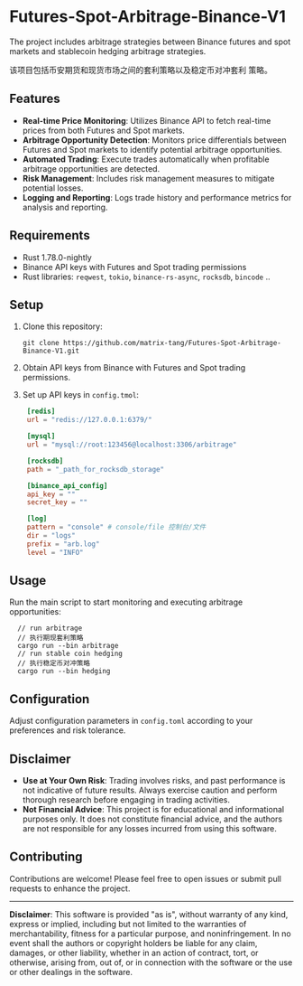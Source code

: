 # Futures-Spot-Arbitrage-Binance-V1

The project includes arbitrage strategies between Binance futures and spot markets and stablecoin hedging arbitrage
strategies.

该项目包括币安期货和现货市场之间的套利策略以及稳定币对冲套利
策略。

## Features

- **Real-time Price Monitoring**: Utilizes Binance API to fetch real-time prices from both Futures and Spot markets.
- **Arbitrage Opportunity Detection**: Monitors price differentials between Futures and Spot markets to identify
  potential arbitrage opportunities.
- **Automated Trading**: Execute trades automatically when profitable arbitrage opportunities are detected.
- **Risk Management**: Includes risk management measures to mitigate potential losses.
- **Logging and Reporting**: Logs trade history and performance metrics for analysis and reporting.

## Requirements

- Rust 1.78.0-nightly
- Binance API keys with Futures and Spot trading permissions
- Rust libraries: `reqwest`, `tokio`, `binance-rs-async`, `rocksdb`, `bincode` ..

## Setup

1. Clone this repository:

   ```
   git clone https://github.com/matrix-tang/Futures-Spot-Arbitrage-Binance-V1.git
   ```

2. Obtain API keys from Binance with Futures and Spot trading permissions.

3. Set up API keys in `config.tmol`:

   ```toml
    [redis]
    url = "redis://127.0.0.1:6379/"

    [mysql]
    url = "mysql://root:123456@localhost:3306/arbitrage"
   
    [rocksdb]
    path = "_path_for_rocksdb_storage"

    [binance_api_config]
    api_key = ""
    secret_key = ""

    [log]
    pattern = "console" # console/file 控制台/文件
    dir = "logs"
    prefix = "arb.log"
    level = "INFO"
   ```

## Usage

Run the main script to start monitoring and executing arbitrage opportunities:

```shell
  // run arbitrage 
  // 执行期现套利策略
  cargo run --bin arbitrage
  // run stable coin hedging
  // 执行稳定币对冲策略
  cargo run --bin hedging
```

## Configuration

Adjust configuration parameters in `config.toml` according to your preferences and risk tolerance.

## Disclaimer

- **Use at Your Own Risk**: Trading involves risks, and past performance is not indicative of future results. Always
  exercise caution and perform thorough research before engaging in trading activities.
- **Not Financial Advice**: This project is for educational and informational purposes only. It does not constitute
  financial advice, and the authors are not responsible for any losses incurred from using this software.

## Contributing

Contributions are welcome! Please feel free to open issues or submit pull requests to enhance the project.

---

**Disclaimer**: This software is provided "as is", without warranty of any kind, express or implied, including but not
limited to the warranties of merchantability, fitness for a particular purpose, and noninfringement. In no event shall
the authors or copyright holders be liable for any claim, damages, or other liability, whether in an action of contract,
tort, or otherwise, arising from, out of, or in connection with the software or the use or other dealings in the
software.